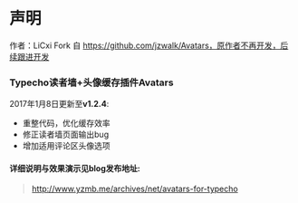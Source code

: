 # 声明
 作者：LiCxi
 Fork 自 https://github.com/jzwalk/Avatars，原作者不再开发，后续跟进开发

### Typecho读者墙+头像缓存插件Avatars
2017年1月8日更新至**v1.2.4**: 
- 重整代码，优化缓存效率
- 修正读者墙页面输出bug
- 增加适用评论区头像选项

#### 详细说明与效果演示见blog发布地址: 
 > http://www.yzmb.me/archives/net/avatars-for-typecho
